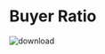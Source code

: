 # Buyer Ratio

![download](https://user-images.githubusercontent.com/88937827/185788573-6faa79a0-3d51-4f07-a6a5-ff99758b9c8f.jpg)

